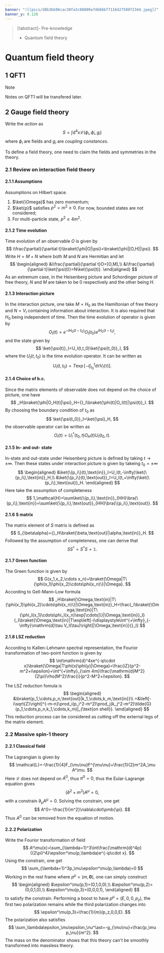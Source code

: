 ```yaml
---
banner: "![[pics/d8b3bb96cac38fa3c08009a7db66bf711642750972344.jpeg]]"
banner_y: 0.128
---
```


>[!abstract]- Pre-knowledge
>- Quantum field theory

# Quantum field theory
## 1 QFT1

>[!note]
>Notes on QFT1 will be transfered later.

## 2 Gauge field theory
Write the *action* as
$$
S=\int\mathrm{d}^4x\mathcal{L}(\phi_i,\dot{\phi}_i,g_i)
$$
where $\phi_i$ are fields and $g_i$ are *coupling constances*.

To define a field theory, one need to claim the fields and symmetries in the theory.

### 2.1 Review on interaction field theory
#### 2.1.1 Assumptions
Assumptions on Hilbert space.
1. $\ket{\Omega}$ has zero momentum;
2. $\ket{p}$ satisfies $p^2=m^2\geqslant0$. For now, bounded states are not considered;
3. For multi-particle state, $p^2\geqslant 4m^2$.

#### 2.1.2 Time evolution
Time evolution of an observable $O$ is given by
$$
i\frac{\partial}{\partial t}\braket{\phi|O|\psi}=\braket{\phi|[O,H]|\psi}.
$$
Write $H=M+N$ where both $M$ and $N$ are Hermitian and let
$$
\begin{aligned}
&i\frac{\partial}{\partial t}O=[O,M],\\
&i\frac{\partial}{\partial t}\ket{\psi(t)}=N\ket{\psi(t)}.
\end{aligned}
$$
As an extremum case, in the Heisenberg picture and Schordinger picture of free theory, $N$ and $M$ are taken to be $0$ respectively and the other being $H$.

#### 2.1.3 Interaction picture
In the interaction picture, one take $M=H_0$ as the Hamiltonian of free theory and $N=V_I$ containing information about interaction. It is also required that $H_0$ being independent of time. Then the time evolution of operator is given by
$$
O_I(t)=e^{-iH_0(t-t_0)}O_I(t_0)e^{iH_0(t-t_0)},
$$
and the state given by
$$
\ket{\psi(t)}_I=U_I(t,t_0)\ket{\psi(t_0)}_I,
$$
where the $U_I(t,t_0)$ is the time evolution operator. It can be written as
$$
U_I(t,t_0)=T\exp\left[-i\int^t_{t_0}\mathrm{d}\tau V_I(\tau)\right].
$$

#### 2.1.4 Choice of b.c.
Since the matrix elements of observable does not depend on the choice of picture, one have
$$
_H\braket{\phi|O_H(t)|\psi}_H={}_I\braket{\phi(t)|O_I(t)|\psi(t)}_I.
$$
By choosing the boundary condition of $t_0$ as
$$
\ket{\psi(t_0)}_I=\ket{\psi}_H,
$$
the observable operator can be written as
$$
O_I(t)=U_I^\dagger(t_0,t)O_H(t)U_I(t_0,t).
$$

#### 2.1.5 In- and out- state
In-state and out-state under Heisenberg picture is defined by taking $t\to\pm\infty$. Then these states under interaction picture is given by takeing $t_0=\pm\infty$
$$
\begin{aligned}
&\ket{\{p_i\}(t),\text{in}}_I=U_I(t,-\infty)\ket{\{p_i\},\text{in}}_H,\\
&\ket{\{p_i\}(t),\text{out}}_I=U_I(t,+\infty)\ket{\{p_i\},\text{out}}_H.
\end{aligned}
$$
Here take the assumption of completeness
$$
1_\mathcal{H}=\sum\ket{\{p_i\},\text{in}}_{HH}\bra{\{p_i\},\text{in}}=\sum\ket{\{p_i\},\text{out}}_{HH}\bra{\{p_i\},\text{out}}.
$$

#### 2.1.6 S matrix
The matrix element of $S$ matrix is defined as
$$
S_{\beta\alpha}={}_H\braket{\beta,\text{out}|\alpha,\text{in}}_H.
$$
Followed by the assumption of completeness, one can derive that
$$
SS^\dagger=S^\dagger S=\mathbb{1}.
$$

#### 2.1.7 Green function
The Green function is given by
$$
G(x_1,x_2,\cdots x_n)=\braket{\Omega|T\{\phi(x_1)\phi(x_2)\cdots\phi(x_n)\}|\Omega}.
$$
According to Gell-Mann-Low formula
$$
_H\braket{\Omega,\text{in}|T\{\phi(x_1)\phi(x_2)\cdots\phi(x_n)\}|\Omega,\text{in}}_H=\frac{_I\braket{\Omega,\text{in}|T\{\phi_I(x_1)\cdots\phi_I(x_n)\exp[\cdots]\}|\Omega,\text{in}}_I}{_I\braket{\Omega,\text{in}|T\exp\left[-i\displaystyle\int^{+\infty}_{-\infty}\mathrm{d}\tau V_I(\tau)\right]|\Omega,\text{in}}{}_I}
$$

#### 2.1.8 LSZ reduction
According to Kallen-Lehmann spectral representation, the Fourior transformation of two-point function is given by
$$
\int\mathrm{d}^4xe^{-ip\cdot x}\braket{\Omega|T\phi(x)\phi(y)|\Omega}=\frac{iZ}{p^2-m^2+i\epsilon}+\int^{+\infty}_{\sim 4m}\frac{\mathrm{d}M^2}{2\pi}\rho(M^2)\frac{i}{p^2-M^2+i\epsilon}.
$$

The LSZ reduction fomula is
$$
\begin{aligned}
&\braket{p_1,\cdots,p_n,\text{out}|k_1,\cdots,k_m,\text{in}}\\
=&\left[-i\sqrt{Z}\right]^{-m-n}\prod_i(p_i^2-m^2)\prod_j(k_j^2-m^2)\tilde{G}(p_1,\cdots,p_n,k_1,\cdots,k_m)|_{\text{on shell}}.
\end{aligned}
$$
This reduction process can be considered as cutting off the external legs of the matrix element.

### 2.2 Massive spin-1 theory
#### 2.2.1 Classical field
The Lagrangian is given by
$$
\mathcal{L}=-\frac{1}{4}F_{\mu\nu}F^{\mu\nu}+\frac{1}{2}m^2A_\mu A^\mu.
$$
Here $\mathcal{L}$ does not depend on $\dot{A}^0$, thus $\pi^0=0$, thus the Eular-Lagrange equation gives
$$
(\partial^2+m^2)A^\mu=0,
$$
with a constrain $\partial_\mu A^\mu=0$. Solving the constrain, one get
$$
A^0=-\frac{1}{m^2}\nabla\cdot\pmb{\pi}.
$$
Thus $A^0$ can be removed from the equation of motion.

#### 2.2.2 Polarization
Write the Fourior transformation of field
$$
A^\mu(x)=\sum_{\lambda=1}^3\int\frac{\mathrm{d}^4p}{(2\pi)^4}\epsilon^\mu(p,\lambda)e^{-ip\cdot x}.
$$
Using the constrain, one get
$$
\sum_{\lambda=1}^3p_\mu\epsilon^\mu(p,\lambda)=0
$$
Working in the rest frame where $p^\mu=(m,\pmb{0})$, one can simply construct
$$
\begin{aligned}
&\epsilon^\mu(p,1)=(0,1,0,0),\\
&\epsilon^\mu(p,2)=(0,0,1,0),\\
&\epsilon^\mu(p,3)=(0,0,0,1),
\end{aligned}
$$
to satisfy the constrain. Performing a boost to have $p^\mu=(E,0,0,p_z)$, the first two polarization remains while the third polarization changes into
$$
\epsilon^\mu(p,3)=\frac{1}{m}(p_z,0,0,E).
$$
The polarization also satisfies
$$
\sum_\lambda\epsilon_\mu\epsilon_\nu^\ast=-g_{\mu\nu}+\frac{p_\mu p_\nu}{m^2}.
$$
The mass on the denominator shows that this theory can't be smoothly transformed into massless theory.